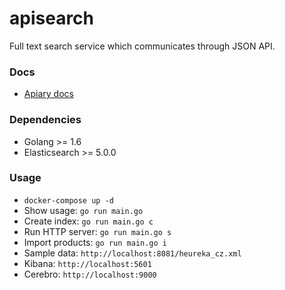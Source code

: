 # apisearch

Full text search service which communicates through JSON API.

### Docs

- [Apiary docs](http://docs.apisearch.apiary.io/)

### Dependencies

- Golang >= 1.6
- Elasticsearch >= 5.0.0

### Usage

- `docker-compose up -d`
- Show usage: `go run main.go`
- Create index: `go run main.go c`
- Run HTTP server: `go run main.go s`
- Import products: `go run main.go i`
- Sample data: `http://localhost:8081/heureka_cz.xml`
- Kibana: `http://localhost:5601`
- Cerebro: `http://localhost:9000`
